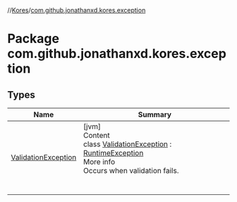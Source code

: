 //[Kores](../index.md)/[com.github.jonathanxd.kores.exception](index.md)



# Package com.github.jonathanxd.kores.exception  


## Types  
  
|  Name|  Summary| 
|---|---|
| <a name="com.github.jonathanxd.kores.exception/ValidationException///PointingToDeclaration/"></a>[ValidationException](-validation-exception/index.md)| <a name="com.github.jonathanxd.kores.exception/ValidationException///PointingToDeclaration/"></a>[jvm]  <br>Content  <br>class [ValidationException](-validation-exception/index.md) : [RuntimeException](https://docs.oracle.com/javase/8/docs/api/java/lang/RuntimeException.html)  <br>More info  <br>Occurs when validation fails.  <br><br><br>

